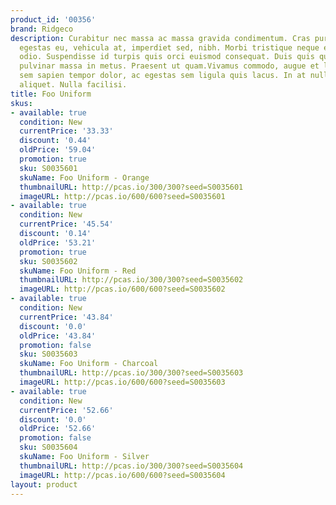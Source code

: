 ```yaml
---
product_id: '00356'
brand: Ridgeco
description: Curabitur nec massa ac massa gravida condimentum. Cras purus lectus,
  egestas eu, vehicula at, imperdiet sed, nibh. Morbi tristique neque eu mauris. Suspendisse
  odio. Suspendisse id turpis quis orci euismod consequat. Duis quis quam. Suspendisse
  pulvinar massa in metus. Praesent ut quam.Vivamus commodo, augue et laoreet euismod,
  sem sapien tempor dolor, ac egestas sem ligula quis lacus. In at nulla at nisl condimentum
  aliquet. Nulla facilisi.
title: Foo Uniform
skus:
- available: true
  condition: New
  currentPrice: '33.33'
  discount: '0.44'
  oldPrice: '59.04'
  promotion: true
  sku: S0035601
  skuName: Foo Uniform - Orange
  thumbnailURL: http://pcas.io/300/300?seed=S0035601
  imageURL: http://pcas.io/600/600?seed=S0035601
- available: true
  condition: New
  currentPrice: '45.54'
  discount: '0.14'
  oldPrice: '53.21'
  promotion: true
  sku: S0035602
  skuName: Foo Uniform - Red
  thumbnailURL: http://pcas.io/300/300?seed=S0035602
  imageURL: http://pcas.io/600/600?seed=S0035602
- available: true
  condition: New
  currentPrice: '43.84'
  discount: '0.0'
  oldPrice: '43.84'
  promotion: false
  sku: S0035603
  skuName: Foo Uniform - Charcoal
  thumbnailURL: http://pcas.io/300/300?seed=S0035603
  imageURL: http://pcas.io/600/600?seed=S0035603
- available: true
  condition: New
  currentPrice: '52.66'
  discount: '0.0'
  oldPrice: '52.66'
  promotion: false
  sku: S0035604
  skuName: Foo Uniform - Silver
  thumbnailURL: http://pcas.io/300/300?seed=S0035604
  imageURL: http://pcas.io/600/600?seed=S0035604
layout: product
---
```

